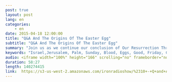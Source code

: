 ```yaml
---
post: true
layout: post
lang: en
categories:
    - en    
date: 2015-04-18 12:00:00
title: "Q&A And The Origins Of The Easter Egg"
subtitle: "Q&A And The Origins Of The Easter Egg"
summary: "Join us as we continue our conclusion of Our Resurrection Through The Passover Of The Jews. We will conclude the study, as well as answer some questions and statements from our listeners. Such as, what's the significance of the tearing of the veil in the temple at his death? Why were there angels at the head and feet of where Jesus had been laying? Can the gospel accounts of His resurrection be trusted because they have different descriptions of what happened that day? What is the source for coloring the Easter eggs in blood and where did the concept of the Easter eggs come from?"
keywords: "Israel,Jerusalem, Palm, Sunday, Blood, Eggs, Good, Friday, Catholic, Pope, LadyGaga, Rome, Roman, Judaism, Passover, Lamb, Christ, Church, Brazil, Iron, Radio, Show, Jesus, Messiah, Calvary, Golgotha, Skull, alien, YHWH, Jehova, Temple, Mount, Feasts, Lord, First, fruits, Joseph, Exodus, Moses, Crucifixion, Resurrection, Easter, Empty, Garden, tomb, UFO, UFOS, Antichrist, Virgin, Mary, Veil, Egypt, Sinai, Noahs, ark"
audio: <iframe width="100%" height="166" scrolling="no" frameborder="no" src="https://w.soundcloud.com/player/?url=https%3A//api.soundcloud.com/tracks/201313757&amp;color=ff5500&amp;auto_play=false&amp;hide_related=false&amp;show_comments=true&amp;show_user=true&amp;show_reposts=false"></iframe>
duration: 58:27
length: 140274415
link:  https://s3-us-west-2.amazonaws.com/ironradioshow/%2310+-+Q+and+A+And+The+Origins+Of+The+Easter+Egg+(English).mp3
---
```





